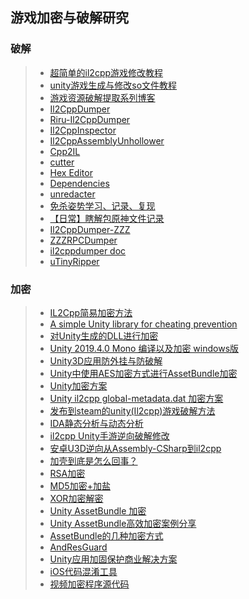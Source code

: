 ## 游戏加密与破解研究  

### 破解  
>* [超简单的il2cpp游戏修改教程](https://www.perfare.net/659.html)  
>* [unity游戏生成与修改so文件教程](https://www.52pojie.cn/thread-618515-1-1.html)  
>* [游戏资源破解提取系列博客](https://blog.csdn.net/BlueEffie/category_6195048.html)  
>* [Il2CppDumper](https://github.com/Perfare/Il2CppDumper)  
>* [Riru-Il2CppDumper](https://github.com/Perfare/Riru-Il2CppDumper)  
>* [Il2CppInspector](https://github.com/djkaty/Il2CppInspector)  
>* [Il2CppAssemblyUnhollower](https://github.com/knah/Il2CppAssemblyUnhollower/)  
>* [Cpp2IL](https://github.com/SamboyCoding/Cpp2IL)  
>* [cutter](https://github.com/rizinorg/cutter)  
>* [Hex Editor](https://github.com/WerWolv/ImHex)  
>* [Dependencies](https://github.com/lucasg/Dependencies)  
>* [unredacter](https://github.com/BishopFox/unredacter)  
>* [免杀姿势学习、记录、复现](https://github.com/midisec/BypassAnti-Virus)  
>* [【日常】瞎解包原神文件记录](https://blog.jixiaob.cn/?post=49)  
>* [Il2CppDumper-ZZZ](https://github.com/Asnxthaony/Il2CppDumper-ZZZ)  
>* [ZZZRPCDumper](https://github.com/nitrog0d/ZZZRPCDumper)  
>* [il2cppdumper doc](https://il2cppdumper.com/reverse/going-in-dry)  
>* [uTinyRipper](https://github.com/mafaca/UtinyRipper)  

### 加密  
>* [IL2Cpp简易加密方法](https://blog.csdn.net/ZhangDi2017/article/details/93502914)  
>* [A simple Unity library for cheating prevention](https://github.com/ookii-tsuki/SafeValues)  
>* [对Unity生成的DLL进行加密](http://www.360doc.com/content/17/0921/11/110467_688885323.shtml)  
>* [Unity 2019.4.0 Mono 编译以及加密 windows版](https://blog.csdn.net/u014234721/article/details/107203359)  
>* [Unity3D应用防外挂与防破解](https://www.cnblogs.com/open-coder/p/12502177.html)  
>* [Unity中使用AES加密方式进行AssetBundle加密](http://www.blinkedu.cn/index.php/2020/12/10/unity%E4%B8%AD%E4%BD%BF%E7%94%A8aes%E5%8A%A0%E5%AF%86%E6%96%B9%E5%BC%8F%E8%BF%9B%E8%A1%8Cassetbundle%E5%8A%A0%E5%AF%86/)  
>* [Unity加密方案](https://www.cnblogs.com/linn/p/12758703.html)  
>* [Unity il2cpp global-metadata.dat 加密方案](https://fairguard.blog.csdn.net/article/details/115197721)  
>* [发布到steam的unity(Il2cpp)游戏破解方法](http://www.manongjc.com/detail/22-jgukdrdlpebkoqx.html)  
>* [IDA静态分析与动态分析](https://zhuanlan.zhihu.com/p/38983223)  
>* [il2cpp Unity手游逆向破解修改](https://www.jianshu.com/p/a34942d01d2e)  
>* [安卓U3D逆向从Assembly-CSharp到il2cpp](https://www.kanxue.com/book-24-116.htm)  
>* [加壳到底是怎么回事？](https://zhuanlan.zhihu.com/p/208660624)  
>* [RSA加密](./RSA)  
>* [MD5加密+加盐](https://www.cnblogs.com/peaceliu/p/7825706.html)  
>* [XOR加密解密](./XOR)  
>* [Unity AssetBundle 加密](https://www.cnblogs.com/nafio/p/11811265.html)  
>* [Unity AssetBundle高效加密案例分享](https://www.cnblogs.com/nafio/p/11811251.html)  
>* [AssetBundle的几种加密方式](https://zhuanlan.zhihu.com/p/382888420)  
>* [AndResGuard](https://github.com/shwenzhang/AndResGuard)  
>* [Unity应用加固保护商业解决方案](https://h.virbox.com/vbp/docs/Unity3D%E5%BA%94%E7%94%A8%E4%BF%9D%E6%8A%A4/Android-Unity3D-APK%E5%8A%A0%E5%9B%BA%E6%B5%81%E7%A8%8B)  
>* [iOS代码混淆工具](https://github.com/netyouli/WHC_ConfuseSoftware)  
>* [视频加密程序源代码](https://github.com/talver/SuperVideo)  
